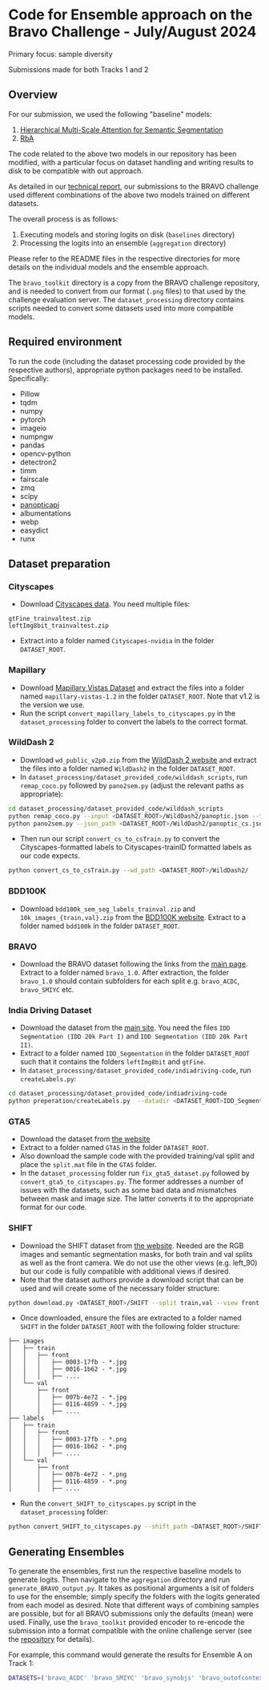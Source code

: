 # Code for Ensemble approach on the Bravo Challenge - July/August 2024
Primary focus: sample diversity

Submissions made for both Tracks 1 and 2

## Overview

For our submission, we used the following "baseline" models:
1. [Hierarchical Multi-Scale Attention for Semantic Segmentation](https://github.com/NVIDIA/semantic-segmentation)
2. [RbA](https://github.com/NazirNayal8/RbA)

The code related to the above two models in our repository has been modified, with a particular focus on dataset handling and writing results to disk to be compatible with out approach.

As detailed in our [technical report](https://papers.cim.mcgill.ca/book/8), our submissions to the BRAVO challenge used different combinations of the above two models trained on different datasets.

The overall process is as follows:

1. Executing models and storing logits on disk (`baselines` directory)
2. Processing the logits into an ensemble (`aggregation` directory)

Please refer to the README files in the respective directories for more details on the individual models and the ensemble approach.

The `bravo_toolkit` directory is a copy from the BRAVO challenge repository, and is needed to convert from our format (`.png` files) to that used by the challenge evaluation server.
The `dataset_processing` directory contains scripts needed to convert some datasets used into more compatible models.

## Required environment
To run the code (including the dataset processing code provided by the respective authors), appropriate python packages need to be installed. Specifically:
* Pillow 
* tqdm
* numpy
* pytorch
* imageio
* numpngw
* pandas
* opencv-python
* detectron2
* timm
* fairscale
* zmq
* scipy
* [panopticapi](https://github.com/cocodataset/panopticapi)
* albumentations
* webp
* easydict
* runx

## Dataset preparation

### Cityscapes

* Download [Cityscapes data](https://www.cityscapes-dataset.com/). You need multiple files:
```
gtFine_trainvaltest.zip
leftImg8bit_trainvaltest.zip
```
* Extract into a folder named `Cityscapes-nvidia` in the folder `DATASET_ROOT`.
### Mapillary
* Download [Mapillary Vistas Dataset](https://www.mapillary.com/dataset/vistas) and extract the files into a folder named `mapillary-vistas-1.2` in the folder `DATASET_ROOT`. Note that v1.2 is the version we use.
* Run the script `convert_mapillary_labels_to_cityscapes.py` in the `dataset_processing` folder to convert the labels to the correct format.

### WildDash 2
* Download `wd_public_v2p0.zip` from the [WildDash 2 website](https://wilddash.cc/) and extract the files into a folder named `WildDash2` in the folder `DATASET_ROOT`.
* In `dataset_processing/dataset_provided_code/wilddash_scripts`, run `remap_coco.py` followed by `pano2sem.py` (adjust the relevant paths as appropriate):
```bash
cd dataset_processing/dataset_provided_code/wilddash_scripts
python remap_coco.py --input <DATASET_ROOT>/WildDash2/panoptic.json --trg_dataset cs --annotation_root <DATASET_ROOT>/WildDash2/panoptic --output <DATASET_ROOT>/WildDash2/panoptic_cs.json 
python pano2sem.py --json_path <DATASET_ROOT>/WildDash2/panoptic_cs.json --outp_dir_sem <DATASET_ROOT>/WildDash2/semantic_cs --label_png_dir <DATASET_ROOT>/WildDash2/panoptic_cs
```
* Then run our script `convert_cs_to_csTrain.py` to convert the Cityscapes-formatted labels to Cityscapes-trainID formatted labels as our code expects.
```bash
python convert_cs_to_csTrain.py --wd_path <DATASET_ROOT>/WildDash2/
```
### BDD100K
* Download `bdd100k_sem_seg_labels_trainval.zip` and `10k_images_{train,val}.zip` from the [BDD100K website](https://dl.cv.ethz.ch/bdd100k/data/). Extract to a folder named `bdd100k` in the folder `DATASET_ROOT`.

### BRAVO
* Download the BRAVO dataset following the links from the [main page](https://github.com/valeoai/bravo_challenge). Extract to a folder named `bravo_1.0`. After extraction, the folder `bravo_1.0` should contain subfolders for each split e.g. `bravo_ACDC`, `bravo_SMIYC` etc.

### India Driving Dataset
* Download the dataset from the [main site](https://idd.insaan.iiit.ac.in/). You need the files `IDD Segmentation (IDD 20k Part I)` and `IDD Segmentation (IDD 20k Part II)`.
* Extract to a folder named `IDD_Segmentation` in the folder `DATASET_ROOT` such that it contains the folders `leftImg8bit` and `gtFine`.
* In `dataset_processing/dataset_provided_code/indiadriving-code`, run `createLabels.py`:
```bash
cd dataset_processing/dataset_provided_code/indiadriving-code
python preperation/createLabels.py  --datadir <DATASET_ROOT>IDD_Segmentation/ --id-type csTrainId
```
### GTA5
* Download the dataset from [the website](https://download.visinf.tu-darmstadt.de/data/from_games/)
* Extract to a folder named `GTA5` in the folder `DATASET_ROOT`.
* Also download the sample code with the provided training/val split and place the `split.mat` file in the `GTA5` folder.
* In the `dataset_processing` folder run `fix_gta5_dataset.py` followed by `convert_gta5_to_cityscapes.py`. The former addresses a number of issues with the datasets, such as some bad data and mismatches between mask and image size. The latter converts it to the appropriate format for our code.

### SHIFT
* Download the SHIFT dataset from [the website](https://www.vis.xyz/shift/). Needed are the RGB images and semantic segmentation masks, for both train and val splits as well as the front camera. We do not use the other views (e.g. left_90) but our code is fully compatible with additional views if desired.
* Note that the dataset authors provide a download script that can be used and will create some of the necessary folder structure:
```bash
python download.py <DATASET_ROOT>/SHIFT --split train,val --view front --group img,semseg --shift discrete --framerate images
```
* Once downloaded, ensure the files are extracted to a folder named `SHIFT` in the folder `DATASET_ROOT` with the following folder structure:
```├── discrete
├── images
│   ├── train
│   │   ├── front
│   │   │   ├── 0003-17fb - *.jpg
│   │   │   ├── 0016-1b62 - *.jpg
│   │   │   ├── ....
│   └── val
│       ├── front
│       │   ├── 007b-4e72 - *.jpg
│       │   ├── 0116-4859 - *.jpg
│       │   ├── ....
├── labels
│   ├── train
│   │   ├── front
│   │   │   ├── 0003-17fb - *.png
│   │   │   ├── 0016-1b62 - *.png
│   │   │   ├── ....
│   └── val
│       ├── front
│       │   ├── 007b-4e72 - *.png
│       │   ├── 0116-4859 - *.png
│       │   ├── ....
```
* Run the `convert_SHIFT_to_cityscapes.py` script in the `dataset_processing` folder:
```bash
python convert_SHIFT_to_cityscapes.py --shift_path <DATASET_ROOT>/SHIFT/ --views front
```

## Generating Ensembles

To generate the ensembles, first run the respective baseline models to generate logits. Then navigate to the `aggregation` directory and run `generate_BRAVO_output.py`. It takes as positional arguments a lsit of folders to use for the ensemble; simply specify the folders with the logits generated from each model as desired. Note that different ways of combining samples are possible, but for all BRAVO submissions only the defaults (mean) were used. Finally, use the `bravo_toolkit` provided encoder to re-encode the submission into a format compatible with the online challenge server (see the [repository](https://github.com/valeoai/bravo_challenge) for details).

For example, this command would generate the results for Ensemble A on Track 1:
```bash
DATASETS=('bravo_ACDC' 'bravo_SMIYC' 'bravo_synobjs' 'bravo_outofcontext' 'bravo_synflare' 'bravo_synrain'); for DATASET in "${DATASETS[@]}";do python generate_BRAVO_output.py HMSA/bravo_ds/cityscapes_sota_model/logits/${DATASET} RbA_logits/logits/${DATASET}/swin_l_1dl --out_path Ensemble_A_submission;done
```
